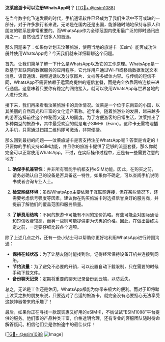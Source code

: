 **汶莱旅游卡可以注册WhatsApp吗？** [[TG💪+ @esim1088](https://t.me/s/esim1088)]

在当今数字化飞速发展的时代，手机通讯软件已经成为了我们生活中不可或缺的一部分。对于许多旅行者来说，无论是在国内还是出国，能够随时随地保持与家人和朋友的联系是非常重要的。而WhatsApp作为全球范围内使用最广泛的即时通讯应用之一，自然也成了很多人的首选。

那么问题来了：如果你计划去汶莱旅游，使用当地的旅游卡（Esim）能否成功注册并使用WhatsApp呢？今天我们就来详细聊聊这个问题。

首先，让我们简单了解一下什么是WhatsApp以及它的工作原理。WhatsApp是一款基于互联网的数据服务的应用程序，它允许用户通过Wi-Fi或移动数据发送文本消息、语音通话、视频通话以及分享图片、文档等多媒体内容。与传统的短信不同，WhatsApp不需要依赖于运营商提供的短信套餐，而是完全依靠网络连接来进行通信。这意味着只要你有稳定的网络接入，就可以使用WhatsApp与世界各地的人进行交流。

接下来，我们再来看看汶莱旅游卡的具体情况。汶莱是一个位于东南亚的小国，以其美丽的自然风光和丰富的文化遗产著称。近年来，随着旅游业的发展，越来越多的游客选择前往这个神秘而又迷人的国度。为了方便游客的日常生活，汶莱推出了多种类型的旅游卡，其中最受欢迎的就是电子SIM卡（Esim）。这种卡无需物理插入手机，只需通过扫描二维码即可激活，非常便捷。

那么回到最初的问题——汶莱旅游卡是否支持注册WhatsApp呢？答案是肯定的！只要你的手机支持eSIM功能，并且你的旅游卡提供了足够的流量套餐，那么你就完全可以正常使用WhatsApp。不过，在实际操作过程中，还是有一些需要注意的地方：

1. **确保手机兼容性**：并非所有智能手机都支持eSIM功能。因此，在购买之前，请务必确认自己的设备是否具备这一特性。如果你不确定，可以查阅手机说明书或者咨询专业人士。

2. **检查网络环境**：虽然WhatsApp主要依赖于互联网连接，但在某些情况下，还需要考虑信号强度等因素。建议你在购买旅游卡时选择信誉良好的服务商，并提前了解他们的覆盖范围和服务质量。

3. **了解费用结构**：不同的旅游卡可能有不同的定价策略。有些可能会对国际通话和短信收费较高，而另一些则可能提供更为优惠的价格。因此，在做出最终决定之前，一定要仔细比较各个选项。

除了上述几点之外，还有一些小贴士可以帮助你更好地利用WhatsApp进行跨国沟通：

- **保持在线状态**：为了让朋友随时能找到你，记得经常保持设备开机并连接到网络。
- **节约流量**：为了避免不必要的开销，可以设置自动下载限制，只在需要的时候手动下载文件。
- **备份聊天记录**：定期将重要的聊天记录备份到云端，以防丢失。

总之，无论是工作还是休闲，WhatsApp都能为你带来极大的便利。而对于即将踏上汶莱之旅的朋友来说，只要选对了合适的旅游卡，就完全没有必要担心无法享受这款神器带来的乐趣了！

最后，如果你正在寻找一款既实惠又好用的eSIM卡，不妨试试“ESIM1088”平台提供的服务。他们家的产品种类丰富，价格透明合理，还有专业的客服团队随时待命解答疑问。相信他们会是你旅途中的最佳伙伴！

[[TG💪+ @esim1088](https://t.me/s/esim1088) ![Image](https://i.postimg.cc/4NQfJmqS/Snipaste-2025-05-13-00-14-12.png)]